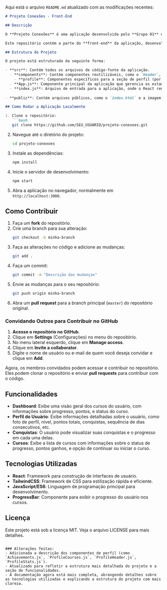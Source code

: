 Aqui está o arquivo `README.md` atualizado com as modificações recentes:

```markdown
# Projeto Conexões - Front-End

## Descrição

O **Projeto Conexões** é uma aplicação desenvolvida pelo **Grupo 01** do Mestrado Profissional em Engenharia de Software da **Cesar School 2024.2**. O objetivo do projeto é criar uma plataforma digital para o **Hospital Santa Joana**, com o propósito de promover boas práticas profissionais, autocuidado e bem-estar para os colaboradores, por meio de cursos e treinamentos.

Este repositório contém a parte do **front-end** da aplicação, desenvolvida em **React.js**.

## Estrutura do Projeto

O projeto está estruturado da seguinte forma:

- **src**: Contém todos os arquivos de código-fonte da aplicação.
  - **components**: Contém componentes reutilizáveis, como o `Header`, `Dashboard`, entre outros.
    - **profile**: Componentes específicos para a seção de perfil (por exemplo, `Achievements.js`, `ProfileCourses.js`, `ProfileHeader.js`, `ProfileStats.js`).
  - **App.js**: Componente principal da aplicação que gerencia os estados do usuário e cursos.
  - **index.js**: Arquivo de entrada para a aplicação, onde o React renderiza a aplicação no DOM.
  
- **public**: Contém arquivos públicos, como o `index.html` e a imagem do avatar do usuário.

## Como Rodar a Aplicação Localmente

1. Clone o repositório:
   ```bash
   git clone https://github.com/SEU_USUARIO/projeto-conexoes.git
   ```

2. Navegue até o diretório do projeto:
   ```bash
   cd projeto-conexoes
   ```

3. Instale as dependências:
   ```bash
   npm install
   ```

4. Inicie o servidor de desenvolvimento:
   ```bash
   npm start
   ```

5. Abra a aplicação no navegador, normalmente em `http://localhost:3000`.

## Como Contribuir

1. Faça um **fork** do repositório.
2. Crie uma branch para sua alteração:
   ```bash
   git checkout -b minha-branch
   ```
3. Faça as alterações no código e adicione as mudanças:
   ```bash
   git add .
   ```
4. Faça um commit:
   ```bash
   git commit -m "Descrição das mudanças"
   ```
5. Envie as mudanças para o seu repositório:
   ```bash
   git push origin minha-branch
   ```
6. Abra um **pull request** para a branch principal (`master`) do repositório original.

### Convidando Outros para Contribuir no GitHub

1. **Acesse o repositório no GitHub**.
2. Clique em **Settings** (Configurações) no menu do repositório.
3. No menu lateral esquerdo, clique em **Manage access**.
4. Clique em **Invite a collaborator**.
5. Digite o nome de usuário ou e-mail de quem você deseja convidar e clique em **Add**.

Agora, os membros convidados podem acessar e contribuir no repositório. Eles podem clonar o repositório e enviar **pull requests** para contribuir com o código.

## Funcionalidades

- **Dashboard**: Exibe uma visão geral dos cursos do usuário, com informações sobre progresso, pontos, e status do curso.
- **Perfil do Usuário**: Exibe informações detalhadas sobre o usuário, como foto de perfil, nível, pontos totais, conquistas, sequência de dias consecutivos, etc.
- **Conquistas**: O usuário pode visualizar suas conquistas e o progresso em cada uma delas.
- **Cursos**: Exibe a lista de cursos com informações sobre o status de progresso, pontos ganhos, e opção de continuar ou iniciar o curso.

## Tecnologias Utilizadas

- **React**: Framework para construção de interfaces de usuário.
- **TailwindCSS**: Framework de CSS para estilização rápida e eficiente.
- **JavaScript/ES6**: Linguagem de programação principal para desenvolvimento.
- **ProgressBar**: Componente para exibir o progresso do usuário nos cursos.

## Licença

Este projeto está sob a licença MIT. Veja o arquivo LICENSE para mais detalhes.
```

### Alterações feitas:
- Adicionada a descrição dos componentes de perfil (como `Achievements.js`, `ProfileCourses.js`, `ProfileHeader.js`, `ProfileStats.js`).
- Atualizado para refletir a estrutura mais detalhada do projeto e a seção de funcionalidades.
- A documentação agora está mais completa, abrangendo detalhes sobre as tecnologias utilizadas e explicando a estrutura do projeto com mais clareza.
